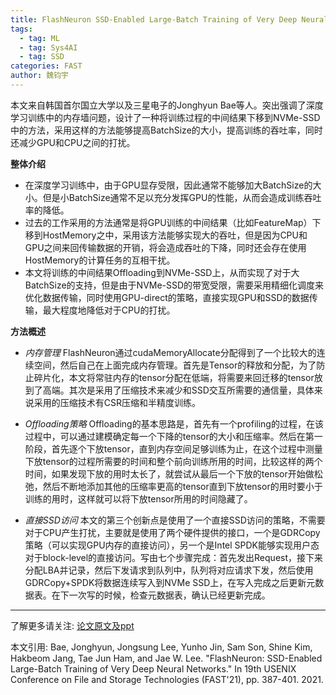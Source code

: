 ```yaml
---
title: FlashNeuron SSD-Enabled Large-Batch Training of Very Deep Neural Networks
tags: 
  - tag: ML
  - tag: Sys4AI
  - tag: SSD
categories: FAST
author: 魏钧宇
---
```


本文来自韩国首尔国立大学以及三星电子的Jonghyun Bae等人。突出强调了深度学习训练中的内存墙问题，设计了一种将训练过程的中间结果下移到NVMe-SSD中的方法，采用这样的方法能够提高BatchSize的大小，提高训练的吞吐率，同时还减少GPU和CPU之间的打扰。

**整体介绍**
* 在深度学习训练中，由于GPU显存受限，因此通常不能够加大BatchSize的大小。但是小BatchSize通常不足以充分发挥GPU的性能，从而会造成训练吞吐率的降低。
* 过去的工作采用的方法通常是将GPU训练的中间结果（比如FeatureMap）下移到HostMemory之中，采用该方法能够实现大的吞吐，但是因为CPU和GPU之间来回传输数据的开销，将会造成吞吐的下降，同时还会存在使用HostMemory的计算任务的互相干扰。
* 本文将训练的中间结果Offloading到NVMe-SSD上，从而实现了对于大BatchSize的支持，但是由于NVMe-SSD的带宽受限，需要采用精细化调度来优化数据传输，同时使用GPU-direct的策略，直接实现GPU和SSD的数据传输，最大程度地降低对于CPU的打扰。

**方法概述**
* *内存管理*
FlashNeuron通过cudaMemoryAllocate分配得到了一个比较大的连续空间，然后自己在上面完成内存管理。首先是Tensor的释放和分配，为了防止碎片化，本文将常驻内存的tensor分配在低端，将需要来回迁移的tensor放到了高端。其次是采用了压缩技术来减少和SSD交互所需要的通信量，具体来说采用的压缩技术有CSR压缩和半精度训练。

* *Offloading策略*
Offloading的基本思路是，首先有一个profiling的过程，在该过程中，可以通过建模确定每一个下降的tensor的大小和压缩率。然后在第一阶段，首先逐个下放tensor，直到内存空间足够训练为止，在这个过程中测量下放tensor的过程所需要的时间和整个前向训练所用的时间，比较这样的两个时间，如果发现下放的用时太长了，就尝试从最后一个下放的tensor开始做松弛，然后不断地添加其他的压缩率更高的tensor直到下放tensor的用时要小于训练的用时，这样就可以将下放tensor所用的时间隐藏了。

* *直接SSD访问*
本文的第三个创新点是使用了一个直接SSD访问的策略，不需要对于CPU产生打扰，主要就是使用了两个硬件提供的接口，一个是GDRCopy策略（可以实现GPU内存的直接访问），另一个是Intel SPDK能够实现用户态对于block-level的直接访问。写由七个步骤完成：首先发出Request，接下来分配LBA并记录，然后下发请求到队列中，队列将对应请求下发，然后使用GDRCopy+SPDK将数据连续写入到NVMe SSD上，在写入完成之后更新元数据表。在下一次写的时候，检查元数据表，确认已经更新完成。

---

了解更多请关注: [论文原文及ppt](https://www.usenix.org/conference/fast21/presentation/bae) 

本文引用: Bae, Jonghyun, Jongsung Lee, Yunho Jin, Sam Son, Shine Kim, Hakbeom Jang, Tae Jun Ham, and Jae W. Lee. "FlashNeuron: SSD-Enabled Large-Batch Training of Very Deep Neural Networks." In 19th USENIX Conference on File and Storage Technologies (FAST'21), pp. 387-401. 2021.